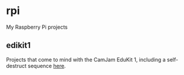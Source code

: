# rpi
My Raspberry Pi projects

## edikit1

Projects that come to mind with the CamJam EduKit 1, including
a self-destruct sequence [here](edukit1/REAME.md).
